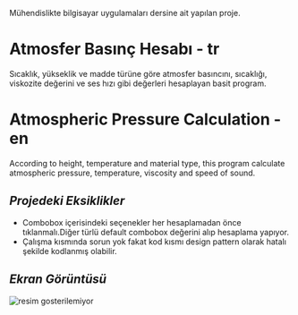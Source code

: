 Mühendislikte bilgisayar uygulamaları dersine ait yapılan proje.

# Atmosfer Basınç Hesabı - tr
Sıcaklık, yükseklik ve madde türüne göre atmosfer basıncını, sıcaklığı, viskozite değerini ve ses hızı gibi değerleri hesaplayan basit program.

# Atmospheric Pressure Calculation - en
According to height, temperature and material type, this program calculate atmospheric pressure, temperature, viscosity and speed of sound. 

## *Projedeki Eksiklikler*
- Combobox içerisindeki seçenekler her hesaplamadan önce tıklanmalı.Diğer türlü default combobox değerini alıp hesaplama yapıyor.
- Çalışma kısmında sorun yok fakat kod kısmı design pattern olarak hatalı şekilde kodlanmış olabilir.

## *Ekran Görüntüsü*
![resim gosterilemiyor](https://cloud.githubusercontent.com/assets/6229029/26829115/d62231e4-4acc-11e7-9017-53c27e5e2017.png)
